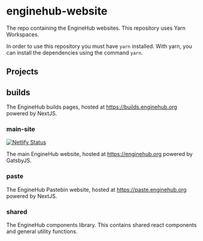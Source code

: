 # enginehub-website

The repo containing the EngineHub websites. This repository uses Yarn Workspaces.

In order to use this repository you must have `yarn` installed. With yarn, you can install the dependencies using the command `yarn`.

## Projects

## builds

The EngineHub builds pages, hosted at https://builds.enginehub.org powered by NextJS.

### main-site

[![Netlify Status](https://api.netlify.com/api/v1/badges/909d7c3c-25fe-4cf7-8d76-3131e77e018d/deploy-status)](https://app.netlify.com/sites/agitated-beaver-abb3ce/deploys)

The main EngineHub website, hosted at https://enginehub.org powered by GatsbyJS.

### paste

The EngineHub Pastebin website, hosted at https://paste.enginehub.org powered by NextJS.

### shared

The EngineHub components library. This contains shared react components and general utility functions.
